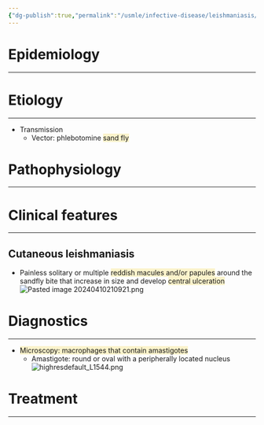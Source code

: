 ```yaml
---
{"dg-publish":true,"permalink":"/usmle/infective-disease/leishmaniasis/"}
---
```


# Epidemiology
---


# Etiology
---
- Transmission
	- Vector: phlebotomine <span style="background:rgba(240, 200, 0, 0.2)">sand fly</span>

# Pathophysiology
---


# Clinical features
---
## Cutaneous leishmaniasis
- Painless solitary or multiple <span style="background:rgba(240, 200, 0, 0.2)">reddish macules and/or papules</span> around the sandfly bite that increase in size and develop <span style="background:rgba(240, 200, 0, 0.2)">central ulceration</span> ![Pasted image 20240410210921.png](/img/user/appendix/Pasted%20image%2020240410210921.png)

# Diagnostics
---
- <span style="background:rgba(240, 200, 0, 0.2)">Microscopy: macrophages that contain amastigotes</span>
	- Amastigote: round or oval with a peripherally located nucleus![highresdefault_L1544.png](/img/user/appendix/highresdefault_L1544.png)

# Treatment
---


